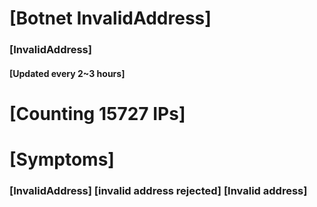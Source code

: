# [Botnet InvalidAddress]
### [InvalidAddress]
#### [Updated every 2~3 hours]

# [Counting 15727 IPs]

# [Symptoms] 

###   [InvalidAddress] [invalid address rejected] [Invalid address]
